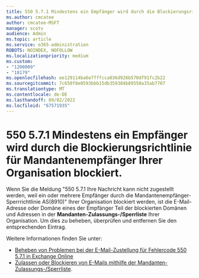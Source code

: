 ```yaml
---
title: 550 5.7.1 Mindestens ein Empfänger wird durch die Blockierungsrichtlinie für Mandantenempfänger Ihrer Organisation blockiert.
ms.author: cmcatee
author: cmcatee-MSFT
manager: scotv
audience: Admin
ms.topic: article
ms.service: o365-administration
ROBOTS: NOINDEX, NOFOLLOW
ms.localizationpriority: medium
ms.custom:
- "1200009"
- "18179"
ms.openlocfilehash: ee129114ba6e7fffcca036d926b570df91fc2b22
ms.sourcegitcommit: 7c650f8e0593bbb15db359384b89550a35ab7707
ms.translationtype: MT
ms.contentlocale: de-DE
ms.lasthandoff: 09/02/2022
ms.locfileid: "67571935"
---
```

# <a name="550-571-one-or-more-recipients-are-blocked-by-your-organizations-tenant-recipient-block-policy"></a>550 5.7.1 Mindestens ein Empfänger wird durch die Blockierungsrichtlinie für Mandantenempfänger Ihrer Organisation blockiert.

Wenn Sie die Meldung "550 5.7.1 Ihre Nachricht kann nicht zugestellt werden, weil ein oder mehrere Empfänger durch die Mandantenempfänger-Sperrrichtlinie AS(8910)" Ihrer Organisation blockiert werden, ist die E-Mail-Adresse oder Domäne eines der Empfänger Teil der blockierten Domänen und Adressen in der **Mandanten-Zulassungs-/Sperrliste** Ihrer Organisation. Um dies zu beheben, überprüfen und entfernen Sie den entsprechenden Eintrag.

Weitere Informationen finden Sie unter:

- [Beheben von Problemen bei der E-Mail-Zustellung für Fehlercode 550 5.7.1 in Exchange Online](https://docs.microsoft.com/exchange/mail-flow-best-practices/non-delivery-reports-in-exchange-online/fix-error-code-550-5-7-1-in-exchange-online#im-an-email-admin-how-can-i-fix-this-issue)
- [Zulassen oder Blockieren von E-Mails mithilfe der Mandanten-Zulassungs-/Sperrliste](https://docs.microsoft.com/microsoft-365/security/office-365-security/allow-block-email-spoof#use-the-microsoft-365-defender-portal-to-remove-allow-or-block-entries-for-domains-and-email-addresses-in-the-tenant-allowblock-list).